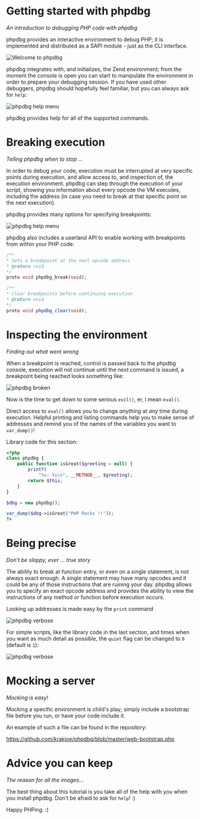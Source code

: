 Getting started with phpdbg
===========================
*An introduction to debugging PHP code with phpdbg*

phpdbg provides an interactive environment to debug PHP; it is implemented and distributed as a SAPI module - just as the CLI interface.

![Welcome to phpdbg](https://raw.github.com/krakjoe/phpdbg/master/tutorials/welcome.png)

phpdbg integrates with, and initializes, the Zend environment; from the moment the console is open you can start to manipulate the environment in order to prepare your debugging session. If you have used other debuggers, phpdbg should hopefully feel familiar, but you can always ask for `help`:

![phpdbg help menu](https://raw.github.com/krakjoe/phpdbg/master/tutorials/phpdbg.png)

phpdbg provides help for all of the supported commands.

Breaking execution
==================
*Telling phpdbg when to stop ...*

In order to debug your code, execution must be interrupted at very specific points during execution, and allow access to, and inspection of, the execution environment. phpdbg can step through the execution of your script, showing you information about every opcode the VM executes, including the address (in case you need to break at that specific point on the next execution).

phpdbg provides many options for specifying breakpoints:

![phpdbg help menu](https://raw.github.com/krakjoe/phpdbg/master/tutorials/help-break.png)

phpdbg also includes a userland API to enable working with breakpoints from within your PHP code:

```php
/**
* Sets a breakpoint at the next opcode address
* @return void
*/
proto void phpdbg_break(void);
```


```php
/**
* Clear breakpoints before continuing execution
* @return void
*/
proto void phpdbg_clear(void);
```

Inspecting the environment
==========================
*Finding out what went wrong*

When a breakpoint is reached, control is passed back to the phpdbg console, execution will not continue until the *next* command is issued, a breakpoint being reached looks something like:

![phpdbg broken](https://raw.github.com/krakjoe/phpdbg/master/tutorials/show-broken.png)

Now is the time to get down to some serious `evil()`, er, I mean `eval()`.

Direct access to `eval()` allows you to change _anything_ at _any_ time during execution. Helpful printing and listing commands help you to make sense of addresses and remind you of the names of the variables you want to `var_dump()`!

Library code for this section:

```php
<?php
class phpdbg {
    public function isGreat($greeting = null) {
        printf(
            "%s: %s\n", __METHOD__, $greeting);
        return $this;
    }
}

$dbg = new phpdbg();

var_dump($dbg->isGreat("PHP Rocks !!"));
?>
```

Being precise
=============
*Don't be sloppy, ever ... true story*

The ability to break at function entry, or even on a single statement, is not always exact enough. A single statement may have many opcodes and it could be any of those instructions that are ruining your day. phpdbg allows you to specify an exact opcode address and provides the ability to view the instructions of any method or function before execution occurs.

Looking up addresses is made easy by the `print` command

![phpdbg verbose](https://raw.github.com/krakjoe/phpdbg/master/tutorials/show-printing.png)

For simple scripts, like the library code in the last section, and times when you want as much detail as possible, the `quiet` flag can be changed to `0` (default is `1`):

![phpdbg verbose](https://raw.github.com/krakjoe/phpdbg/master/tutorials/show-verbose.png)

Mocking a server
================
*Mocking is easy!*

Mocking a specific environment is child's play; simply include a bootstrap file before you run, or have your code include it. 

An example of such a file can be found in the repository:

https://github.com/krakjoe/phpdbg/blob/master/web-bootstrap.php

Advice you can keep
===================
*The reason for all the images...*

The best thing about this tutorial is you take all of the help with you when you install phpdbg. Don't be afraid to ask for `help`! :)

Happy PHPing. :)
